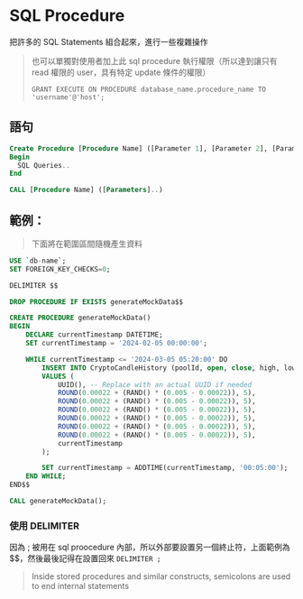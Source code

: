 # SQL Procedure

把許多的 SQL Statements 組合起來，進行一些複雜操作

> 也可以單獨對使用者加上此 sql procedure  執行權限（所以達到讓只有 read 權限的 user，具有特定 update 條件的權限）
>
> ```
> GRANT EXECUTE ON PROCEDURE database_name.procedure_name TO 'username'@'host';
> ```

## 語句

```sql
Create Procedure [Procedure Name] ([Parameter 1], [Parameter 2], [Parameter 3] )
Begin
  SQL Queries..
End

CALL [Procedure Name] ([Parameters]..)
```

## 範例：

> 下面將在範圍區間隨機產生資料

```sql
USE `db-name`;
SET FOREIGN_KEY_CHECKS=0;

DELIMITER $$

DROP PROCEDURE IF EXISTS generateMockData$$

CREATE PROCEDURE generateMockData()
BEGIN
    DECLARE currentTimestamp DATETIME;
    SET currentTimestamp = '2024-02-05 00:00:00';

    WHILE currentTimestamp <= '2024-03-05 05:20:00' DO
        INSERT INTO CryptoCandleHistory (poolId, open, close, high, low, avgPrice, volume, candleTimestamp)
        VALUES (
            UUID(), -- Replace with an actual UUID if needed
            ROUND(0.00022 + (RAND() * (0.005 - 0.00022)), 5),
            ROUND(0.00022 + (RAND() * (0.005 - 0.00022)), 5),
            ROUND(0.00022 + (RAND() * (0.005 - 0.00022)), 5),
            ROUND(0.00022 + (RAND() * (0.005 - 0.00022)), 5),
            ROUND(0.00022 + (RAND() * (0.005 - 0.00022)), 5),
            ROUND(0.00022 + (RAND() * (0.005 - 0.00022)), 5),
            currentTimestamp
        );

        SET currentTimestamp = ADDTIME(currentTimestamp, '00:05:00');
    END WHILE;
END$$

CALL generateMockData();

```

### 使用 DELIMITER

因為 ; 被用在 sql proocedure 內部，所以外部要設置另一個終止符，上面範例為 \$$，然後最後記得在設置回來 `DELIMITER ;`&#x20;

> Inside stored procedures and similar constructs, semicolons are used to end internal statements
